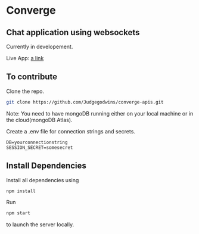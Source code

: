 # Converge
## Chat application using websockets
Currently in developement.

Live App: [a link](https://github.com/judgegodwins)

## To contribute 
Clone the repo.

```bash
git clone https://github.com/Judgegodwins/converge-apis.git
```

Note: You need to have mongoDB running either on your local machine or in the cloud(mongoDB Atlas).

Create a .env file for connection strings and secrets.

```.env
DB=yourconnectionstring
SESSION_SECRET=somesecret
```

## Install Dependencies

Install all dependencies using

```bash
npm install
```
Run 

```bash
npm start
```

to launch the server locally.

